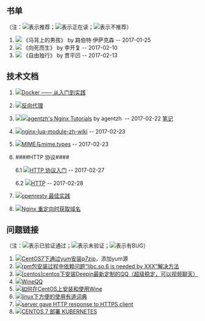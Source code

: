 ## 书单

（注：![](http://pics.sc.chinaz.com/Files/pic/faces/2961/644.png)表示推荐；![](http://pics.sc.chinaz.com/Files/pic/faces/2961/06.png)表示正在读；![](http://pics.sc.chinaz.com/Files/pic/faces/2961/942.png)表示不推荐）

1. ![](http://pics.sc.chinaz.com/Files/pic/faces/2961/644.png) 《马背上的男孩》 by  路伯特·伊萨克森 -- 2017-01-25
2. ![](http://pics.sc.chinaz.com/Files/pic/faces/2961/644.png) 《向死而生》 by  李开复  -- 2017-02-10
3. ![](http://pics.sc.chinaz.com/Files/pic/faces/2961/942.png) 《自由独行》 by 贾平凹  -- 2017-02-13

## 技术文档
1. ![](http://pics.sc.chinaz.com/Files/pic/faces/2961/644.png)[Docker —— 从入门到实践](https://www.gitbook.com/book/yeasy/docker_practice/details)
2. ![](http://pics.sc.chinaz.com/Files/pic/faces/2961/644.png)[反向代理](https://github.com/moonbingbing/openresty-best-practices/blob/master/ngx/reverse_proxy.md)
3. ![](http://pics.sc.chinaz.com/Files/pic/faces/2961/644.png)![](http://pics.sc.chinaz.com/Files/pic/faces/2961/644.png)[agentzh's Nginx Tutorials](http://openresty.org/cn/ebooks.html)  by agentzh  -- 2017-02-22  [笔记](https://wo142857.github.io/nginx/2017/02/25/Nginx-%E9%85%8D%E7%BD%AE%E6%8C%87%E4%BB%A4%E6%89%A7%E8%A1%8C%E9%A1%BA%E5%BA%8F.html)
4. ![](http://pics.sc.chinaz.com/Files/pic/faces/2961/06.png)[nginx-lua-module-zh-wiki](https://github.com/iresty/nginx-lua-module-zh-wiki) -- 2017-02-23
5. ![](http://pics.sc.chinaz.com/Files/pic/faces/2961/644.png)[MIME与mime.types](https://my.oschina.net/plutonji/blog/527797) -- 2017-02-23

6. ####HTTP 协议####
    
    6.1 ![](http://pics.sc.chinaz.com/Files/pic/faces/2961/644.png)[HTTP 协议入门](http://www.ruanyifeng.com/blog/2016/08/http.html) -- 2017-02-27
    
    6.2 ![](http://pics.sc.chinaz.com/Files/pic/faces/2961/644.png)[HTTP](https://developer.mozilla.org/zh-CN/docs/Web/HTTP) -- 2017-02-28

7. ![](http://pics.sc.chinaz.com/Files/pic/faces/2961/06.png)[openresty 最佳实践](https://moonbingbing.gitbooks.io/openresty-best-practices/content/)

8. ![](http://pics.sc.chinaz.com/Files/pic/faces/2961/644.png)[Nginx 重定向时获取域名](https://segmentfault.com/a/1190000004477106)
  

## 问题链接
（注：![](http://pics.sc.chinaz.com/Files/pic/faces/2961/644.png)表示已验证通过；![](http://pics.sc.chinaz.com/Files/pic/faces/2961/06.png)表示未验证；![](http://pics.sc.chinaz.com/Files/pic/faces/2961/942.png)表示有BUG）

1. ![](http://pics.sc.chinaz.com/Files/pic/faces/2961/644.png)[CentOS7下通过yum安装p7zip](http://www.itdadao.com/articles/c15a570144p0.html)，添加yum源
2. ![](http://pics.sc.chinaz.com/Files/pic/faces/2961/644.png)[rpm包安装过程中依赖问题“libc.so.6 is needed by XXX”解决方法](http://www.cnblogs.com/think3t/p/4165102.html)
3. ![](http://pics.sc.chinaz.com/Files/pic/faces/2961/942.png)[[centos]centos下安装Deepin最新定制的QQ（超级稳定，可以视频聊天）](https://segmentfault.com/a/1190000007963662)
4. ![](http://pics.sc.chinaz.com/Files/pic/faces/2961/942.png)[WineQQ](http://phpcj.org/wineqq/comment-page-2/#comment-855)
5. ![](http://pics.sc.chinaz.com/Files/pic/faces/2961/644.png)[如何在CentOS上安装和使用Wine](http://ghoulich.xninja.org/2016/08/09/install-and-use-wine-on-centos/)
6. ![](http://pics.sc.chinaz.com/Files/pic/faces/2961/644.png)[linux下方便的使用有道词典](http://blog.csdn.net/qq_21544879/article/details/51290222)
7. ![](http://pics.sc.chinaz.com/Files/pic/faces/2961/644.png)[server gave HTTP response to HTTPS client](https://github.com/docker/distribution/issues/1874)
8. ![](http://pics.sc.chinaz.com/Files/pic/faces/2961/644.png)[CENTOS 7 部署 KUBERNETES](http://www.fangyunlin.com/?p=54)
